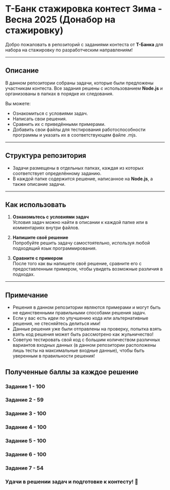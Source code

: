 # Т-Банк стажировка контест Зима - Весна 2025 (Донабор на стажировку)

Добро пожаловать в репозиторий с заданиями контеста от **Т-Банка** для набора на стажировку по разработческим направлениям!

---

## Описание

В данном репозитории собраны задачи, которые были предложены участникам контеста. Все задания решены с использованием **Node.js** и организованы в папках в порядке их следования.

Вы можете:
- Ознакомиться с условиями задач.
- Написать свои решения.
- Сравнить их с приведёнными примерами.
- Добавить свои файлы для тестирования работоспособности программы и указать их в соответствующем файле .mjs.
---

## Структура репозитория

- Задачи размещены в отдельных папках, каждая из которых соответствует определённому заданию.
- В каждой папке содержится решение, написанное на **Node.js**, а также описание задачи.

---

## Как использовать

1. **Ознакомьтесь с условиями задач**  
   Условия задач можно найти в описании к каждой папке или в комментариях внутри файлов.

2. **Напишите своё решение**  
   Попробуйте решить задачу самостоятельно, используя любой подходящий язык программирования.

3. **Сравните с примером**  
   После того как вы напишете своё решение, сравните его с предоставленным примером, чтобы увидеть возможные различия в подходах.

---

## Примечание

- Решения в данном репозитории являются примерами и могут быть не единственными правильными способами решения задач.
- Если у вас есть идеи по улучшению кода или альтернативные решения, не стесняйтесь делиться ими!
- Данные решения уже были отправлены на проверку, попытка взять взять код решения может быть рассмотрено как жульничество!
- Советую тестировать свой код с большим количеством различных вариантов входных данных (в данном репозитории расположены лишь тесты на максимальные входные данные), чтобы быть уверенным в правильности решения!

## Полученные баллы за каждое решение

### Задание 1 - 100

### Задание 2 - 59

### Задание 3 - 100

### Задание 4 - 100

### Задание 5 - 100

### Задание 6 - 100

### Задание 7 - 54


### Удачи в решении задач и подготовке к контесту! 🚀
